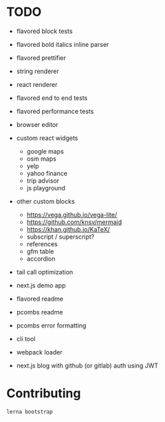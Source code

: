 
# TODO

- flavored block tests
- flavored bold italics inline parser
- flavored prettifier
- string renderer
- react renderer
- flavored end to end tests
- flavored performance tests
- browser editor
- custom react widgets
  - google maps
  - osm maps
  - yelp
  - yahoo finance
  - trip advisor
  - js playground
- other custom blocks
  - https://vega.github.io/vega-lite/
  - https://github.com/knsv/mermaid
  - https://khan.github.io/KaTeX/
  - subscript / superscript?
  - references
  - gfm table
  - accordion
- tail call optimization
- next.js demo app
- flavored readme
- pcombs readme
- pcombs error formatting
- cli tool
- webpack loader

- next.js blog with github (or gitlab) auth using JWT



# Contributing

```sh
lerna bootstrap
```
